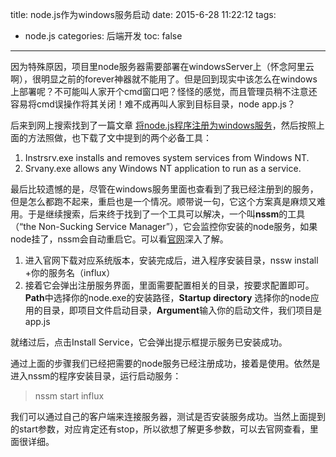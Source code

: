 title: node.js作为windows服务启动
date: 2015-6-28 11:22:12
tags:
- node.js
categories: 后端开发
toc: false
---

因为特殊原因，项目里node服务器需要部署在windowsServer上（怀念阿里云啊），很明显之前的forever神器就不能用了。但是回到现实中该怎么在windows上部署呢？不可能叫人家开个cmd窗口吧？怪怪的感觉，而且管理员稍不注意还容易将cmd误操作将其关闭！难不成再叫人家到目标目录，node app.js？

后来到网上搜索找到了一篇文章 [将node.js程序注册为windows服务](http://www.oschina.net/question/12_18694?sort=time "ruan")，然后按照上面的方法照做，也下载了文中提到的两个必备工具：

1. Instrsrv.exe installs and removes system services from Windows NT.
1. Srvany.exe allows any Windows NT application to run as a service.

最后比较遗憾的是，尽管在windows服务里面也查看到了我已经注册到的服务，但是怎么都跑不起来，重启也是一个情况。顺带说一句，它这个方案真是麻烦又难用。于是继续搜索，后来终于找到了一个工具可以解决，一个叫**nssm**的工具（“the Non-Sucking Service Manager”），它会监控你安装的node服务，如果node挂了，nssm会自动重启它。可以看[官网](http://nssm.cc/ "nssm")深入了解。<!-- more -->

1. 进入官网下载对应系统版本，安装完成后，进入程序安装目录，nssw install +你的服务名（influx）
2. 接着它会弹出注册服务界面，里面需要配置相关的目录，按要求配置即可。**Path**中选择你的node.exe的安装路径，**Startup directory** 选择你的node应用的目录，即项目文件启动目录，**Argument**输入你的启动文件，我们项目是app.js

就绪过后，点击Install Service，它会弹出提示框提示服务已安装成功。

通过上面的步骤我们已经把需要的node服务已经注册成功，接着是使用。依然是进入nssm的程序安装目录，运行启动服务：
>nssm start influx

我们可以通过自己的客户端来连接服务器，测试是否安装服务成功。当然上面提到的start参数，对应肯定还有stop，所以欲想了解更多参数，可以去官网查看，里面很详细。
